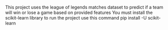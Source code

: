 This project uses the league of legends matches dataset to predict if a team will win or lose a game based on provided features
You must install the scikit-learn library to run the project use this command pip install -U scikit-learn
